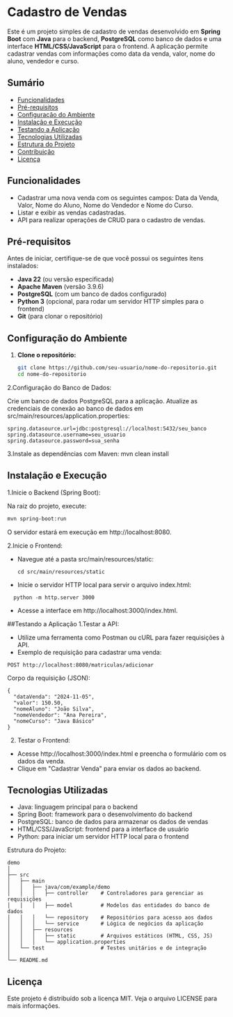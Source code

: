 # Cadastro de Vendas

Este é um projeto simples de cadastro de vendas desenvolvido em **Spring Boot** com **Java** para o backend, **PostgreSQL** como banco de dados e uma interface **HTML/CSS/JavaScript** para o frontend. A aplicação permite cadastrar vendas com informações como data da venda, valor, nome do aluno, vendedor e curso.

## Sumário
- [Funcionalidades](#funcionalidades)
- [Pré-requisitos](#pré-requisitos)
- [Configuração do Ambiente](#configuração-do-ambiente)
- [Instalação e Execução](#instalação-e-execução)
- [Testando a Aplicação](#testando-a-aplicação)
- [Tecnologias Utilizadas](#tecnologias-utilizadas)
- [Estrutura do Projeto](#estrutura-do-projeto)
- [Contribuição](#contribuição)
- [Licença](#licença)

## Funcionalidades
- Cadastrar uma nova venda com os seguintes campos: Data da Venda, Valor, Nome do Aluno, Nome do Vendedor e Nome do Curso.
- Listar e exibir as vendas cadastradas.
- API para realizar operações de CRUD para o cadastro de vendas.

## Pré-requisitos
Antes de iniciar, certifique-se de que você possui os seguintes itens instalados:
- **Java 22** (ou versão especificada)
- **Apache Maven** (versão 3.9.6)
- **PostgreSQL** (com um banco de dados configurado)
- **Python 3** (opcional, para rodar um servidor HTTP simples para o frontend)
- **Git** (para clonar o repositório)

## Configuração do Ambiente

1. **Clone o repositório:**
   ```bash
   git clone https://github.com/seu-usuario/nome-do-repositorio.git
   cd nome-do-repositorio

2.Configuração do Banco de Dados:

Crie um banco de dados PostgreSQL para a aplicação.
Atualize as credenciais de conexão ao banco de dados em src/main/resources/application.properties:
```properties
spring.datasource.url=jdbc:postgresql://localhost:5432/seu_banco
spring.datasource.username=seu_usuario
spring.datasource.password=sua_senha
```

3.Instale as dependências com Maven:
mvn clean install

## Instalação e Execução

1.Inicie o Backend (Spring Boot):

Na raiz do projeto, execute:
```bash
mvn spring-boot:run
```
O servidor estará em execução em http://localhost:8080.

2.Inicie o Frontend:
- Navegue até a pasta src/main/resources/static:
  ```
  cd src/main/resources/static

- Inicie o servidor HTTP local para servir o arquivo index.html:
```
  python -m http.server 3000
```
- Acesse a interface em http://localhost:3000/index.html.


##Testando a Aplicação
1.Testar a API:
- Utilize uma ferramenta como Postman ou cURL para fazer requisições à API.
- Exemplo de requisição para cadastrar uma venda:
```
POST http://localhost:8080/matriculas/adicionar
```
Corpo da requisição (JSON):

```
{
  "dataVenda": "2024-11-05",
  "valor": 150.50,
  "nomeAluno": "João Silva",
  "nomeVendedor": "Ana Pereira",
  "nomeCurso": "Java Básico"
}
```
2. Testar o Frontend:
- Acesse http://localhost:3000/index.html e preencha o formulário com os dados da venda.
- Clique em "Cadastrar Venda" para enviar os dados ao backend.

## Tecnologias Utilizadas
- Java: linguagem principal para o backend
- Spring Boot: framework para o desenvolvimento do backend
- PostgreSQL: banco de dados para armazenar os dados de vendas
- HTML/CSS/JavaScript: frontend para a interface de usuário
- Python: para iniciar um servidor HTTP local para o frontend

Estrutura do Projeto:
```
demo
│
├── src
│   ├── main
│   │   ├── java/com/example/demo
│   │   │   ├── controller    # Controladores para gerenciar as requisições
│   │   │   ├── model         # Modelos das entidades do banco de dados
│   │   │   └── repository    # Repositórios para acesso aos dados
│   │   │   └── service       # Lógica de negócios da aplicação
│   │   ├── resources
│   │   │   ├── static        # Arquivos estáticos (HTML, CSS, JS)
│   │   │   └── application.properties
│   └── test                  # Testes unitários e de integração
│
└── README.md
```

## Licença
Este projeto é distribuído sob a licença MIT. Veja o arquivo LICENSE para mais informações.
